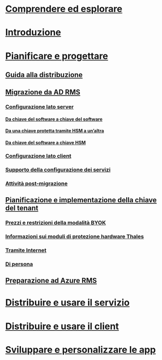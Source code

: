 # [Comprendere ed esplorare](/rights-management/understand-explore/azure-rights-management)
# [Introduzione](/rights-management/get-started/requirements-azure-rms)
# [Pianificare e progettare](deployment-roadmap.md)
## [Guida alla distribuzione](deployment-roadmap.md)
## [Migrazione da AD RMS](migrate-from-ad-rms-to-azure-rms.md)
### [Configurazione lato server](migrate-from-ad-rms-phase1.md)
#### [Da chiave del software a chiave del software](migrate-softwarekey-to-softwarekey.md)
#### [Da una chiave protetta tramite HSM a un’altra](migrate-hsmkey-to-hsmkey.md)
#### [Da chiave del software a chiave HSM](migrate-softwarekey-to-hsmkey.md)
### [Configurazione lato client](migrate-from-ad-rms-phase2.md)
### [Supporto della configurazione dei servizi](migrate-from-ad-rms-phase3.md)
### [Attività post-migrazione](migrate-from-ad-rms-phase4.md)
## [Pianificazione e implementazione della chiave del tenant](plan-implement-tenant-key.md)
### [Prezzi e restrizioni della modalità BYOK](byok-price-restrictions.md)
### [Informazioni sui moduli di protezione hardware Thales](thales-hsm.md)
### [Tramite Internet](generate-tenant-key-internet.md)
### [Di persona](generate-tenant-key-in-person.md)
## [Preparazione ad Azure RMS](prepare.md)
# [Distribuire e usare il servizio](/rights-management/deploy-use/activate-service)
# [Distribuire e usare il client](/rights-management/rms-client/use-client)
# [Sviluppare e personalizzare le app](/rights-management/develop/developers-guide)

<!--HONumber=Jun16_HO4-->


